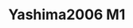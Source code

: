 # Yashima2006 M1
<a name="material" />
<script type="application/ld+json">

  {
    "@context": "https://schema.org/",
    "@type": "ChemicalSubstance",
    "http://purl.org/dc/terms/conformsTo":
      {
        "@type": "CreativeWork",
        "@id": "https://bioschemas.org/profiles/ChemicalSubstance/0.4-RELEASE/"
      },
    "@id": "https://egonw.github.io/nanowiki/nanowiki405.html#material",
    "name": "Yashima2006 M1",
    "sameAs: "http://127.0.0.1/mediawiki/index.php/Special:URIResolver/Yashima2006_M1"
  }
</script>


